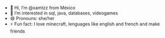- 👋 Hi, I’m @xamtzz from México 
- 👀 I’m interested in sql, java, databases, videogames
- 😄 Pronouns: she/her
- ⚡ Fun fact: I love minecraft, lenguages like english and french and make friends 

<!---
xamtzz/xamtzz is a ✨ special ✨ repository because its `README.md` (this file) appears on your GitHub profile.
You can click the Preview link to take a look at your changes.
--->
